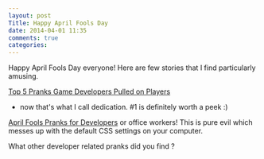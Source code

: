 ```yaml
---
layout: post
Title: Happy April Fools Day
date: 2014-04-01 11:35
comments: true
categories: 
---
```


Happy April Fools Day everyone! Here are few stories that I find particularly
amusing.


[Top 5 Pranks Game Developers Pulled on Players](http://thisisanothercastle.com/2014/03/26/april-fools-top-5-pranks-game-developers-pulled-on-players/)
- now that's what I call dedication. #1 is definitely worth a peek :)

[April Fools Pranks for Developers](http://signaltower.co/april-fools-pranks-for-developers/) or
office workers! This is pure evil which messes up with the default CSS settings
on your computer. 


What other developer related pranks did you find ?
